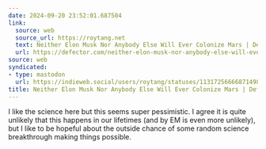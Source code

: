 ```yaml
---
date: 2024-09-20 23:52:01.687504
link:
  source: web
  source_url: https://roytang.net
  text: Neither Elon Musk Nor Anybody Else Will Ever Colonize Mars | Defector
  url: https://defector.com/neither-elon-musk-nor-anybody-else-will-ever-colonize-mars
source: web
syndicated:
- type: mastodon
  url: https://indieweb.social/users/roytang/statuses/113172566668714980
title: Neither Elon Musk Nor Anybody Else Will Ever Colonize Mars | Defector
---
```


I like the science here but this seems super pessimistic. I agree it is quite unlikely that this happens in our lifetimes (and by EM is even more unlikely), but I like to be hopeful about the outside chance of some random science breakthrough making things possible.